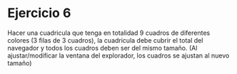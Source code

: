 # Ejercicio 6

Hacer una cuadricula que tenga en totalidad 9 cuadros de diferentes colores (3 filas de 3 cuadros), la cuadricula debe cubrir el total del navegador y todos los cuadros deben ser del mismo tamaño. (Al ajustar/modificar la ventana del explorador, los cuadros se ajustan al nuevo tamaño)
